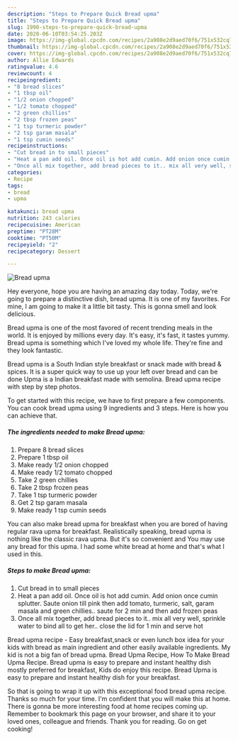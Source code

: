 ```yaml
---
description: "Steps to Prepare Quick Bread upma"
title: "Steps to Prepare Quick Bread upma"
slug: 1990-steps-to-prepare-quick-bread-upma
date: 2020-06-10T03:54:25.203Z
image: https://img-global.cpcdn.com/recipes/2a908e2d9aed70f6/751x532cq70/bread-upma-recipe-main-photo.jpg
thumbnail: https://img-global.cpcdn.com/recipes/2a908e2d9aed70f6/751x532cq70/bread-upma-recipe-main-photo.jpg
cover: https://img-global.cpcdn.com/recipes/2a908e2d9aed70f6/751x532cq70/bread-upma-recipe-main-photo.jpg
author: Allie Edwards
ratingvalue: 4.6
reviewcount: 4
recipeingredient:
- "8 bread slices"
- "1 tbsp oil"
- "1/2 onion chopped"
- "1/2 tomato chopped"
- "2 green chillies"
- "2 tbsp frozen peas"
- "1 tsp turmeric powder"
- "2 tsp garam masala"
- "1 tsp cumin seeds"
recipeinstructions:
- "Cut bread in to small pieces"
- "Heat a pan add oil. Once oil is hot add cumin. Add onion once cumin splutter. Saute onion till pink then add tomato, turmeric, salt, garam masala and green chillies.. saute for 2 min and then add frozen peas"
- "Once all mix together, add bread pieces to it.. mix all very well, sprinkle water to bind all to get her.. close the lid for 1 min and serve hot"
categories:
- Recipe
tags:
- bread
- upma

katakunci: bread upma 
nutrition: 243 calories
recipecuisine: American
preptime: "PT28M"
cooktime: "PT50M"
recipeyield: "2"
recipecategory: Dessert

---
```



![Bread upma](https://img-global.cpcdn.com/recipes/2a908e2d9aed70f6/751x532cq70/bread-upma-recipe-main-photo.jpg)

Hey everyone, hope you are having an amazing day today. Today, we're going to prepare a distinctive dish, bread upma. It is one of my favorites. For mine, I am going to make it a little bit tasty. This is gonna smell and look delicious.

Bread upma is one of the most favored of recent trending meals in the world. It is enjoyed by millions every day. It's easy, it's fast, it tastes yummy. Bread upma is something which I've loved my whole life. They're fine and they look fantastic.

Bread upma is a South Indian style breakfast or snack made with bread &amp; spices. It is a super quick way to use up your left over bread and can be done Upma is a Indian breakfast made with semolina. Bread upma recipe with step by step photos.


To get started with this recipe, we have to first prepare a few components. You can cook bread upma using 9 ingredients and 3 steps. Here is how you can achieve that.

<!--inarticleads1-->

##### The ingredients needed to make Bread upma:

1. Prepare 8 bread slices
1. Prepare 1 tbsp oil
1. Make ready 1/2 onion chopped
1. Make ready 1/2 tomato chopped
1. Take 2 green chillies
1. Take 2 tbsp frozen peas
1. Take 1 tsp turmeric powder
1. Get 2 tsp garam masala
1. Make ready 1 tsp cumin seeds


You can also make bread upma for breakfast when you are bored of having regular rava upma for breakfast. Realistically speaking, bread upma is nothing like the classic rava upma. But it&#39;s so convenient and You may use any bread for this upma. I had some white bread at home and that&#39;s what I used in this. 

<!--inarticleads2-->

##### Steps to make Bread upma:

1. Cut bread in to small pieces
1. Heat a pan add oil. Once oil is hot add cumin. Add onion once cumin splutter. Saute onion till pink then add tomato, turmeric, salt, garam masala and green chillies.. saute for 2 min and then add frozen peas
1. Once all mix together, add bread pieces to it.. mix all very well, sprinkle water to bind all to get her.. close the lid for 1 min and serve hot


Bread upma recipe - Easy breakfast,snack or even lunch box idea for your kids with bread as main ingredient and other easily available ingredients. My kid is not a big fan of bread upma. Bread Upma Recipe, How To Make Bread Upma Recipe. Bread upma is easy to prepare and instant healthy dish mostly preferred for breakfast, Kids do enjoy this recipe. Bread Upma is easy to prepare and instant healthy dish for your breakfast. 

So that is going to wrap it up with this exceptional food bread upma recipe. Thanks so much for your time. I'm confident that you will make this at home. There is gonna be more interesting food at home recipes coming up. Remember to bookmark this page on your browser, and share it to your loved ones, colleague and friends. Thank you for reading. Go on get cooking!
